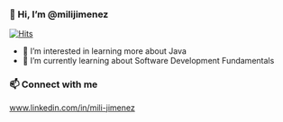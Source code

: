 ### 👋 Hi, I’m @milijimenez
[![Hits](https://hits.seeyoufarm.com/api/count/incr/badge.svg?url=https%3A%2F%2Fgithub.com%2Fmilijimenez%2Fhit-counter&count_bg=%233DC89C&title_bg=%23555555&icon=&icon_color=%23E7E7E7&title=views&edge_flat=false)](https://hits.seeyoufarm.com)
- 👀 I’m interested in learning more about Java
- 🌱 I’m currently learning about Software Development Fundamentals

<!--- [![Top Langs](https://github-readme-stats.vercel.app/api/top-langs/?username=milijimenez&langs_count=8)](https://github.com/anuraghazra/github-readme-stats)
--->
<!--- - 💞️ I’m looking to collaborate on ... --->

### 📫 Connect with me
www.linkedin.com/in/mili-jimenez
<!---
milijimenez/milijimenez is a ✨ special ✨ repository because its `README.md` (this file) appears on your GitHub profile.
You can click the Preview link to take a look at your changes.
--->
